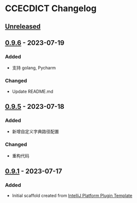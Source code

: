 <!-- Keep a Changelog guide -> https://keepachangelog.com -->

# CCECDICT Changelog

## [Unreleased]

## [0.9.6] - 2023-07-19

### Added
- 支持 golang, Pycharm

### Changed
- Update README.md

## [0.9.5] - 2023-07-18

### Added
- 新增自定义字典路径配置

### Changed
- 重构代码

## [0.9.1] - 2023-07-17

### Added
- Initial scaffold created from [IntelliJ Platform Plugin Template](https://github.com/JetBrains/intellij-platform-plugin-template)

[Unreleased]: https://github.com/PonKing66/CCECDICT/compare/v0.9.1...HEAD
[0.9.1]: https://github.com/PonKing66/CCECDICT/commits/v0.9.1
[0.9.5]: https://github.com/PonKing66/CCECDICT/commits/v0.9.5
[0.9.6]: https://github.com/PonKing66/CCECDICT/commits/v0.9.6
